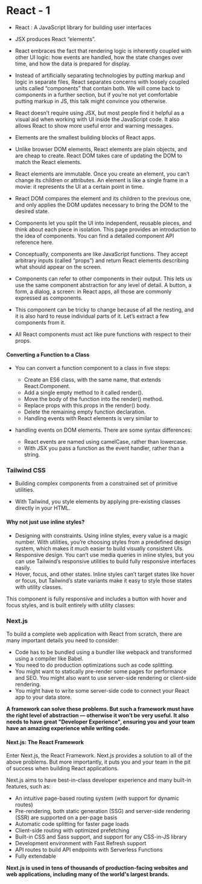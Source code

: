 # React - 1

* React : A JavaScript library for building user interfaces

* JSX produces React “elements”.

* React embraces the fact that rendering logic is inherently coupled with other UI logic: how events are handled, how the state changes over time, and how the data is prepared for display.

* Instead of artificially separating technologies by putting markup and logic in separate files, React separates concerns with loosely coupled units called “components” that contain both. We will come back to components in a further section, but if you’re not yet comfortable putting markup in JS, this talk might convince you otherwise.

* React doesn’t require using JSX, but most people find it helpful as a visual aid when working with UI inside the JavaScript code. It also allows React to show more useful error and warning messages.

* Elements are the smallest building blocks of React apps.

* Unlike browser DOM elements, React elements are plain objects, and are cheap to create. React DOM takes care of updating the DOM to match the React elements.

* React elements are immutable. Once you create an element, you can’t change its children or attributes. An element is like a single frame in a movie: it represents the UI at a certain point in time.

* React DOM compares the element and its children to the previous one, and only applies the DOM updates necessary to bring the DOM to the desired state.

* Components let you split the UI into independent, reusable pieces, and think about each piece in isolation. This page provides an introduction to the idea of components. You can find a detailed component API reference here.

* Conceptually, components are like JavaScript functions. They accept arbitrary inputs (called “props”) and return React elements describing what should appear on the screen.

* Components can refer to other components in their output. This lets us use the same component abstraction for any level of detail. A button, a form, a dialog, a screen: in React apps, all those are commonly expressed as components.

* This component can be tricky to change because of all the nesting, and it is also hard to reuse individual parts of it. Let’s extract a few components from it.

* All React components must act like pure functions with respect to their props.

#### Converting a Function to a Class

* You can convert a function component to a class in five steps:

    * Create an ES6 class, with the same name, that extends React.Component.
    * Add a single empty method to it called render().
    * Move the body of the function into the render() method.
    * Replace props with this.props in the render() body.
    * Delete the remaining empty function declaration.
    * Handling events with React elements is very similar to   
* handling events on DOM elements. There are some syntax differences:

    * React events are named using camelCase, rather than lowercase.
    * With JSX you pass a function as the event handler, rather than a string.



### Tailwind CSS
* Building complex components from a constrained set of primitive utilities.

* With Tailwind, you style elements by applying pre-existing classes directly in your HTML.

#### Why not just use inline styles?
* Designing with constraints. Using inline styles, every value is a magic number. With utilities, you’re choosing styles from a predefined design system, which makes it much easier to build visually consistent UIs.
* Responsive design. You can’t use media queries in inline styles, but you can use Tailwind’s responsive utilities to build fully responsive interfaces easily.
* Hover, focus, and other states. Inline styles can’t target states like hover or focus, but Tailwind’s state variants make it easy to style those states with utility classes.

This component is fully responsive and includes a button with hover and focus styles, and is built entirely with utility classes:

### Next.js

To build a complete web application with React from scratch, there are many important details you need to consider:

* Code has to be bundled using a bundler like webpack and transformed using a compiler like Babel.
* You need to do production optimizations such as code splitting.
* You might want to statically pre-render some pages for performance and SEO. You might also want to use server-side rendering or client-side rendering.
* You might have to write some server-side code to connect your React app to your data store.


**A framework can solve these problems. But such a framework must have the right level of abstraction — otherwise it won’t be very useful. It also needs to have great "Developer Experience", ensuring you and your team have an amazing experience while writing code.**

#### Next.js: The React Framework

Enter Next.js, the React Framework. Next.js provides a solution to all of the above problems. But more importantly, it puts you and your team in the pit of success when building React applications.

Next.js aims to have best-in-class developer experience and many built-in features, such as:

* An intuitive page-based routing system (with support for dynamic routes)
* Pre-rendering, both static generation (SSG) and server-side rendering (SSR) are supported on a per-page basis
* Automatic code splitting for faster page loads
* Client-side routing with optimized prefetching
* Built-in CSS and Sass support, and support for any CSS-in-JS library
* Development environment with Fast Refresh support
* API routes to build API endpoints with Serverless Functions
* Fully extendable


**Next.js is used in tens of thousands of production-facing websites and web applications, including many of the world's largest brands.**